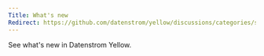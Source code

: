 ```yaml
---
Title: What's new
Redirect: https://github.com/datenstrom/yellow/discussions/categories/see-what-s-new?discussions_q=category%3A%22See+what%27s+new%22+sort%3Adate_created
---
```

See what's new in Datenstrom Yellow.